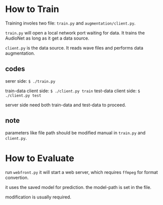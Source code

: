 # How to Train
Training involes two file: `train.py` and `augmentation/client.py`.

`train.py` will open a local network port waiting for data. 
It trains the AudioNet as long as it get a data source.

`client.py` is the data source. It reads wave files and performs data augmentation.

## codes
serer side: `$ ./train.py`

train-data client side: `$ ./client.py train`
test-data client side: `$ ./client.py test`

server side need both train-data and test-data to proceed.

## note
parameters like file path should be modified manual in `train.py` and `client.py`.

# How to Evaluate
run `webfront.py` it will start a web server, which requires `ffmpeg` for format convertion.

it uses the saved model for prediction. the model-path is set in the file. 

modification is usually required.